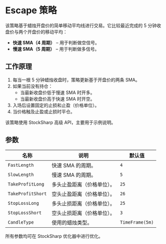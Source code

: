 # Escape 策略

该策略基于蜡烛开盘价的简单移动平均线进行交易。它比较最近完成的 5 分钟收盘价与两个开盘价的移动平均：

- **快速 SMA（4 周期）** – 用于判断做空信号。
- **慢速 SMA（5 周期）** – 用于判断做多信号。

## 工作原理

1. 每当一根 5 分钟蜡烛收盘时，策略更新基于开盘价的两条 SMA。
2. 如果当前没有持仓：
   - 当最新收盘价低于慢速 SMA 时开多。
   - 当最新收盘价高于快速 SMA 时开空。
3. 入场后设置固定的止损和止盈（价格单位）。
4. 当价格触及止盈或止损时平仓。

该策略使用 StockSharp 高级 API，主要用于示例说明。

## 参数

| 名称 | 说明 | 默认值 |
|------|------|-------|
| `FastLength` | 快速 SMA 的周期。 | `4` |
| `SlowLength` | 慢速 SMA 的周期。 | `5` |
| `TakeProfitLong` | 多头止盈距离（价格单位）。 | `25` |
| `TakeProfitShort` | 空头止盈距离（价格单位）。 | `26` |
| `StopLossLong` | 多头止损距离（价格单位）。 | `25` |
| `StopLossShort` | 空头止损距离（价格单位）。 | `3` |
| `CandleType` | 使用的蜡烛类型。 | `TimeFrame(5m)` |

所有参数均可在 StockSharp 优化器中进行优化。

